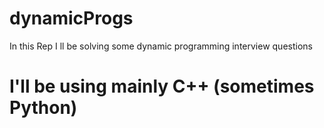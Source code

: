 # dynamicProgs
In this Rep I ll be solving some dynamic programming interview questions

# I'll be using mainly C++ (sometimes Python)
